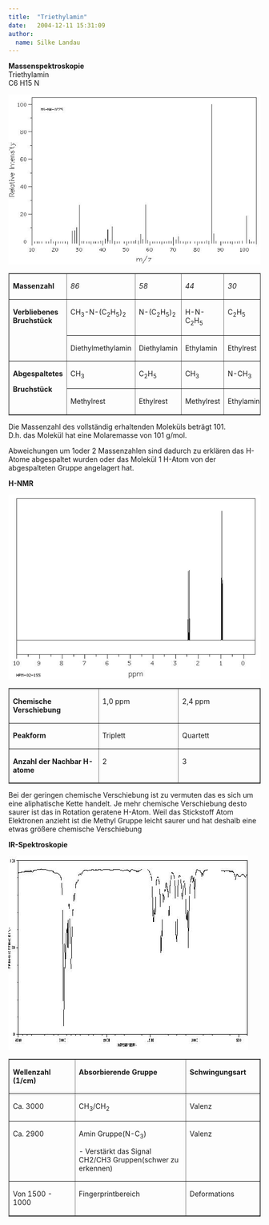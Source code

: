 ```yaml
---
title:  "Triethylamin"
date:   2004-12-11 15:31:09
author: 
  name: Silke Landau
---
```


<p><strong>Massenspektroskopie<br /></strong>Triethylamin<br />C6 H15 N</p>
<p><img src="/assets/images/Spektren/triethyl1.jpg" border="0" /></p>
<table border="1" cellspacing="0" cellpadding="0" width="631">
<tbody>
<tr>
<td width="124" valign="top">
<p><strong>Massenzahl</strong></p>
</td>
<td width="171" valign="top">
<p><em>86</em></p>
</td>
<td width="120" valign="top">
<p><em>58</em></p>
</td>
<td width="108" valign="top">
<p><em>44</em></p>
</td>
<td width="108" valign="top">
<p><em>30</em></p>
</td>
</tr>
<tr>
<td rowspan="2" width="124" valign="top">
<p><strong>Verbliebenes Bruchstück</strong></p>
</td>
<td width="171" valign="top">
<p>CH<sub>3</sub>-N-(C<sub>2</sub>H<sub>5</sub>)<sub>2</sub></p>
</td>
<td width="120" valign="top">
<p>N-(C<sub>2</sub>H<sub>5</sub>)<sub>2 </sub></p>
</td>
<td width="108" valign="top">
<p>H-N-C<sub>2</sub>H<sub>5</sub></p>
</td>
<td width="108" valign="top">
<p>C<sub>2</sub>H<sub>5</sub></p>
</td>
</tr>
<tr>
<td width="171" valign="top">
<p>Diethylmethylamin</p>
</td>
<td width="120" valign="top">
<p>Diethylamin</p>
</td>
<td width="108" valign="top">
<p>Ethylamin</p>
</td>
<td width="108" valign="top">
<p>Ethylrest</p>
</td>
</tr>
<tr>
<td rowspan="2" width="124" valign="top">
<p><strong>Abgespaltetes</strong></p>
<p><strong>Bruchstück</strong></p>
</td>
<td width="171" valign="top">
<p>CH<sub>3</sub></p>
</td>
<td width="120" valign="top">
<p>C<sub>2</sub>H<sub>5</sub></p>
</td>
<td width="108" valign="top">
<p>CH<sub>3</sub></p>
</td>
<td width="108" valign="top">
<p>N-CH<sub>3</sub></p>
</td>
</tr>
<tr>
<td width="171" valign="top">
<p>Methylrest</p>
</td>
<td width="120" valign="top">
<p>Ethylrest</p>
</td>
<td width="108" valign="top">
<p>Methylrest</p>
</td>
<td width="108" valign="top">
<p>Ethylaminrest</p>
</td>
</tr>
</tbody>
</table>
<p>Die Massenzahl des vollständig erhaltenden Moleküls beträgt 101. <br />D.h. das Molekül hat eine Molaremasse  von 101 g/mol.</p>
<p>Abweichungen um 1oder 2 Massenzahlen sind dadurch zu erklären das H-Atome abgespaltet wurden oder das Molekül 1 H-Atom von der abgespalteten Gruppe angelagert hat.</p>
<p><strong>H-NMR </strong></p>
<p><strong><img src="/assets/images/Spektren/triethyl2.jpg" border="0" /><br /></strong></p>
<table border="1" cellspacing="0" cellpadding="0">
<tbody>
<tr>
<td width="206" valign="top"><strong> </strong>
<p><strong>Chemische Verschiebung</strong></p>
</td>
<td width="206" valign="top">
<p>1,0 ppm</p>
</td>
<td width="206" valign="top">
<p>2,4 ppm</p>
</td>
</tr>
<tr>
<td width="206" valign="top">
<p><strong>Peakform</strong></p>
</td>
<td width="206" valign="top">
<p>Triplett</p>
</td>
<td width="206" valign="top">
<p>Quartett</p>
</td>
</tr>
<tr>
<td width="206" valign="top">
<p><strong>Anzahl der Nachbar H-atome</strong></p>
</td>
<td width="206" valign="top">
<p>2</p>
</td>
<td width="206" valign="top">
<p>3</p>
</td>
</tr>
</tbody>
</table>
<p>Bei der geringen chemische Verschiebung ist zu vermuten das es sich um eine aliphatische Kette handelt. Je mehr chemische Verschiebung desto saurer ist das in Rotation geratene H-Atom. Weil das Stickstoff Atom Elektronen anzieht ist die Methyl Gruppe leicht saurer und hat deshalb eine etwas größere chemische Verschiebung</p>
<p><strong>IR-Spektroskopie </strong></p>
<p><img src="/assets/images/Spektren/triethyl3.jpg" border="0" /></p>
<table border="1" cellspacing="0" cellpadding="0">
<tbody>
<tr>
<td width="163" valign="top">
<p><strong>Wellenzahl (1/cm)</strong></p>
</td>
<td width="301" valign="top">
<p><strong>Absorbierende Gruppe</strong></p>
</td>
<td width="155" valign="top">
<p><strong>Schwingungsart</strong></p>
</td>
</tr>
<tr>
<td width="163" valign="top">
<p>Ca. 3000</p>
</td>
<td width="301" valign="top">
<p>CH<sub>3</sub>/CH<sub>2</sub></p>
</td>
<td width="155" valign="top">
<p>Valenz</p>
</td>
</tr>
<tr>
<td width="163" valign="top">
<p>Ca. 2900</p>
</td>
<td width="301" valign="top">
<p>Amin Gruppe(N-C<sub>3</sub>)</p>
<p>- Verstärkt das Signal CH2/CH3 Gruppen(schwer zu erkennen)</p>
</td>
<td width="155" valign="top">
<p>Valenz</p>
</td>
</tr>
<tr>
<td width="163" valign="top">
<p>Von 1500 - 1000</p>
</td>
<td width="301" valign="top">
<p>Fingerprintbereich</p>
</td>
<td width="155" valign="top">
<p>Deformations</p>
</td>
</tr>
</tbody>
</table>